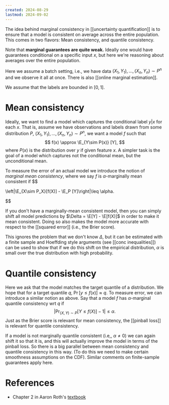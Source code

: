 ```yaml
---
created: 2024-08-29
lastmod: 2024-09-02
---
```

The idea behind marginal consistency in [[uncertainty quantification]] is to ensure that a model is consistent on average across the entire population. This comes in two flavors: Mean consistency, and quantile consistency. 

Note that **marginal guarantees are quite weak.**  Ideally one would have guarantees conditional on a specific input $x$, but here we're reasoning about averages over the entire population. 

Here we assume a batch setting, i.e., we have data $(X_1,Y_1),\dots,(X_n,Y_n)\sim P^n$ and we observe it all at once. There is also [[online marginal estimation]].  

We assume that the labels are bounded in $[0,1]$. 

# Mean consistency 

Ideally, we want to find a model which captures the conditional label $y|x$ for each $x$. That is, assume we have observations and labels drawn from some distribution $P$, $(X_1,Y_1),\dots,(X_n,Y_n)\sim P^n$, we want a model $f$ such that
$$
f(x) \approx \E_{Y\sim P(x)} [Y],
$$
where $P(x)$ is the distribution over $y$ if given feature $x$.  A simpler task is the goal of a model which captures not the conditional mean, but the unconditional mean. 

To measure the error of an actual model we introduce the notion of _marginal mean consistency_, where we say $f$ is $\alpha$-marginally mean consistent if 
$$

\left|\E_{X\sim P_X}[f(X)] - \E_P [Y]\right|\leq \alpha.

$$

If you don't have a marginally-mean consistent model, then you can simply shift all model predictions by $\Delta = \E[Y] - \E[f(X)]$ in order to make it mean consistent. Doing so also makes the model more accurate with respect to the [[squared error]] (i.e., the Brier score). 

This ignores the problem that we don't know $\Delta$, but it can be estimated with a finite sample and Hoeffding style arguments (see [[conc inequalities]]) can be used to show that if we do this shift on the empirical distribution, $\alpha$ is small over the true distribution with high probability. 

# Quantile consistency 

Here we ask that the model matches the target quantile of a distribution. We hope that for a target quantile $q$, $\Pr[y\leq f(x)]\approx q$. To measure error, we can introduce a similar notion as above. Say that a model $f$ has $\alpha$-marginal quantile consistency wrt $q$ if 
$$
\left| \Pr_{(X,Y)\sim P}[Y\leq f(X)] -1\right|\leq \alpha.
$$
Just as the Brier score is relevant for mean consistency, the [[pinball loss]] is relevant for quantile consistency.

If a model is not marginally quantile consistent (i.e,, $\alpha\neq 0$) we can again shift it so that it is, and this will actually improve the model in terms of the pinball loss. So there is a big parallel between mean consistency and quantile consistency in this way. (To do this we need to make certain smoothness assumptions on the CDF). Similar comments on finite-sample guarantees apply here. 



# References 
- Chapter 2 in Aaron Roth's [textbook](https://www.cis.upenn.edu/~aaroth/uncertainty-notes.pdf)